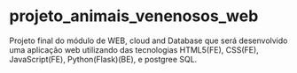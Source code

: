# projeto_animais_venenosos_web

Projeto final do módulo de WEB, cloud and Database que será desenvolvido uma aplicação web utilizando das tecnologias HTML5(FE), CSS(FE), JavaScript(FE), Python(Flask)(BE), e postgree SQL.
